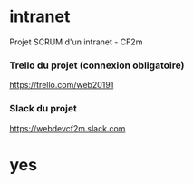 # intranet
Projet SCRUM d'un intranet - CF2m

### Trello du projet (connexion obligatoire)
https://trello.com/web20191

### Slack du projet
https://webdevcf2m.slack.com




# yes
